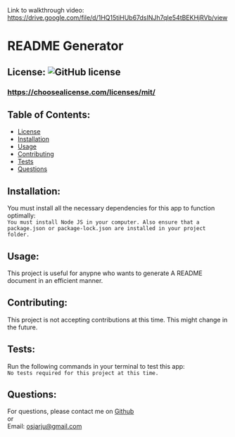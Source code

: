 Link to walkthrough video:
https://drive.google.com/file/d/1HQ15tiHUb67dsINJh7qIe54tBEKHjRVb/view
# README Generator
 
  ## License:  ![GitHub license](https://img.shields.io/github/license/Naereen/StrapDown.js.svg)
  ### https://choosealicense.com/licenses/mit/

  ## Table of Contents:
  - [License](#license)
  - [Installation](#installation)
  - [Usage](#usage)
  - [Contributing](#contributing)
  - [Tests](#tests)
  - [Questions](#questions)

  ## Installation:
  You must install all the necessary dependencies for this app to function optimally:  
  ```You must install Node JS in your computer. Also ensure that a package.json or package-lock.json are installed in your project folder.```

  ## Usage:  
  This project is useful for anypne who wants to generate A README document in an efficient manner.

  ## Contributing:  
  This project is not accepting contributions at this time. This might change in the future.

  ## Tests:
  Run the following commands in your terminal to test this app:  
  ```No tests required for this project at this time.```

  ## Questions:
  For questions, please contact me on [Github](https://github.com/osjarju)  
  or  
  Email: 
  osjarju@gmail.com
